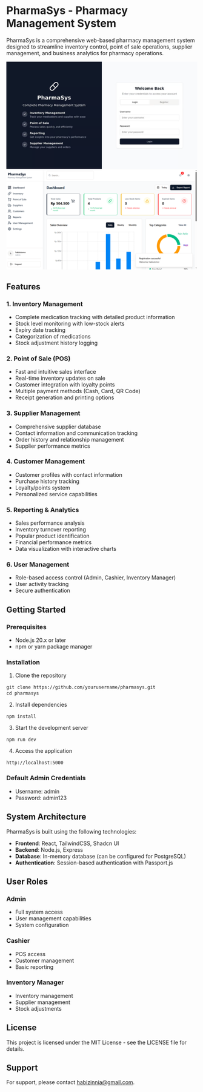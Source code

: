 # PharmaSys - Pharmacy Management System

PharmaSys is a comprehensive web-based pharmacy management system designed to streamline inventory control, point of sale operations, supplier management, and business analytics for pharmacy operations.

![alt text](1.png)
![alt text](2.png)

## Features

### 1. Inventory Management
- Complete medication tracking with detailed product information
- Stock level monitoring with low-stock alerts
- Expiry date tracking
- Categorization of medications
- Stock adjustment history logging

### 2. Point of Sale (POS)
- Fast and intuitive sales interface
- Real-time inventory updates on sale
- Customer integration with loyalty points
- Multiple payment methods (Cash, Card, QR Code)
- Receipt generation and printing options

### 3. Supplier Management
- Comprehensive supplier database
- Contact information and communication tracking
- Order history and relationship management
- Supplier performance metrics

### 4. Customer Management
- Customer profiles with contact information
- Purchase history tracking
- Loyalty/points system
- Personalized service capabilities

### 5. Reporting & Analytics
- Sales performance analysis
- Inventory turnover reporting
- Popular product identification
- Financial performance metrics
- Data visualization with interactive charts

### 6. User Management
- Role-based access control (Admin, Cashier, Inventory Manager)
- User activity tracking
- Secure authentication

## Getting Started

### Prerequisites
- Node.js 20.x or later
- npm or yarn package manager

### Installation
1. Clone the repository
```
git clone https://github.com/yourusername/pharmasys.git
cd pharmasys
```

2. Install dependencies
```
npm install
```

3. Start the development server
```
npm run dev
```

4. Access the application
```
http://localhost:5000
```

### Default Admin Credentials
- Username: admin
- Password: admin123

## System Architecture

PharmaSys is built using the following technologies:
- **Frontend**: React, TailwindCSS, Shadcn UI
- **Backend**: Node.js, Express
- **Database**: In-memory database (can be configured for PostgreSQL)
- **Authentication**: Session-based authentication with Passport.js

## User Roles

### Admin
- Full system access
- User management capabilities
- System configuration

### Cashier
- POS access
- Customer management
- Basic reporting

### Inventory Manager
- Inventory management
- Supplier management
- Stock adjustments

## License

This project is licensed under the MIT License - see the LICENSE file for details.

## Support

For support, please contact [habizinnia@gmail.com](mailto:habizinnia@gmail.com).